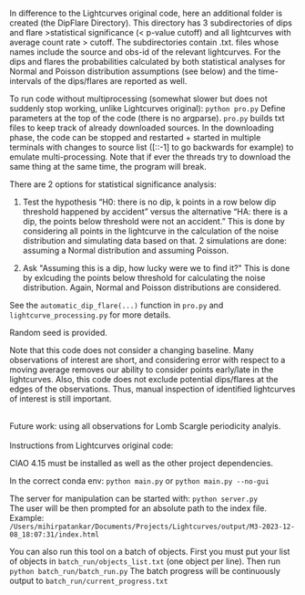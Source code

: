 In difference to the Lightcurves original code, here an additional folder is created (the DipFlare Directory). 
This directory has 3 subdirectories of dips and flare >statistical significance (< p-value cutoff) and all lightcurves with average count rate > cutoff. The subdirectories contain .txt. files whose names include the source and obs-id of the relevant lightcurves. For the dips and flares the probabilities calculated by both statistical analyses for Normal and Poisson distribution assumptions (see below) and the time-intervals of the dips/flares are reported as well.

To run code without multiprocessing (somewhat slower but does not suddenly stop working, unlike Lightcurves original):
`python pro.py`
Define parameters at the top of the code (there is no argparse). `pro.py` builds txt files to keep track of already downloaded sources. In the downloading phase, the code can be stopped and restarted + started in multiple terminals with changes to source list ([::-1] to go backwards for example) to emulate multi-processing. Note that if ever the threads try to download the same thing at the same time, the program will break.


There are 2 options for statistical significance analysis:

1) Test the hypothesis “H0: there is no dip, k points in a row below dip threshold happened by accident” versus the alternative “HA: there is a dip, the points below threshold were not an accident.” This is done by considering all points in the lightcurve in the calculation of the noise distribution and simulating data based on that. 2 simulations are done: assuming a Normal distribution and assuming Poisson. 

2) Ask "Assuming this is a dip, how lucky were we to find it?" This is done by exlcuding the points below threshold for calculating the noise distribution. Again, Normal and Poisson distributions are considered.

See the `automatic_dip_flare(...)` function in `pro.py` and `lightcurve_processing.py` for more details.

Random seed is provided.

Note that this code does not consider a changing baseline. Many observations of interest are short, and considering error with respect to a moving average removes our ability to consider points early/late in the lightcurves. Also, this code does not exclude potential dips/flares at the edges of the observations. Thus, manual inspection of identified lightcurves of interest is still important.  <br /> 

<br />
Future work: using all observations for Lomb Scargle periodicity analyis.  <br />

<br />
Instructions from Lightcurves original code: 

CIAO 4.15 must be installed as well as the other project dependencies.

In the correct conda env:
`python main.py`
or
`python main.py --no-gui`

The server for manipulation can be started with:
`python server.py`\
The user will be then prompted for an absolute path to the index file.\
Example: `/Users/mihirpatankar/Documents/Projects/Lightcurves/output/M3-2023-12-08_18:07:31/index.html`

You can also run this tool on a batch of objects.
First you must put your list of objects in `batch_run/objects_list.txt` (one object per line).
Then run `python batch_run/batch_run.py`
The batch progress will be continuously output to `batch_run/current_progress.txt`